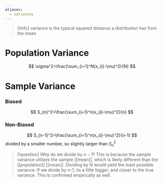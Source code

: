 ```yaml
---
aliases:
  - variances
---
```

> [!info] variance is the typical squared distance a distribution has from the mean

# Population Variance
$$
\sigma^2=\frac{\sum_{i=1}^N(x_{i}-\mu)^2}{N}
$$
# Sample Variance
### Biased
$$
S_{n}^2=\frac{\sum_{i=1}^n(x_{i}-\mu)^2}{n}
$$
### Non-Biased
$$
S_{n-1}^2=\frac{\sum_{i=1}^n(x_{i}-\mu)^2}{n-1}
$$divided by a smaller number, so slightly larger than $S_{n}^2$
> [!question] Why do we divide by $n-1$? This is because the sample variance utilizes the sample [[mean]], which is likely different than the [[population]] [[mean]]. Dividing by N would yield the least possible variance. If we divide by n-1, its a little bigger, and closer to the true variance. This is confirmed empirically as well.